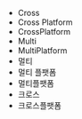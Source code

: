 ﻿- Cross
- Cross Platform
- CrossPlatform
- Multi
- MultiPlatform
- 멀티
- 멀티 플팻폼
- 멀티플팻폼
- 크로스
- 크로스플팻폼
